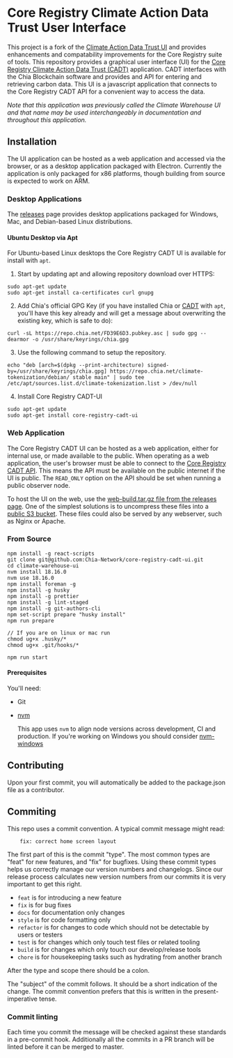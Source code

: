 # Core Registry Climate Action Data Trust User Interface

This project is a fork of the [Climate Action Data Trust UI](https://github.com/Chia-Network/cadt-ui) and provides enhancements and compatability improvements for the Core Registry suite of tools. This repository provides a graphical user interface (UI) for the [Core Registry Climate Action Data Trust (CADT)](https://github.com/Chia-Network/core-registry-cadt) application.  CADT interfaces with the Chia Blockchain software and provides and API for entering and retrieving carbon data.  This UI is a javascript application that connects to the Core Registry CADT API for a convenient way to access the data. 

*Note that this application was previously called the Climate Warehouse UI and that name may be used interchangeably in documentation and throughout this application.*


## Installation

The UI application can be hosted as a web application and accessed via the browser, or as a desktop application packaged with Electron.  Currently the application is only packaged for x86 platforms, though building from source is expected to work on ARM.  

### Desktop Applications

The [releases](https://github.com/Chia-Network/core-registry-cadt-ui/releases) page provides desktop applications packaged for Windows, Mac, and Debian-based Linux distributions.  

#### Ubuntu Desktop via Apt

For Ubuntu-based Linux desktops the Core Registry CADT UI is available for install with `apt`.  

1. Start by updating apt and allowing repository download over HTTPS:

```
sudo apt-get update
sudo apt-get install ca-certificates curl gnupg
```

2.  Add Chia's official GPG Key (if you have installed Chia or [CADT](https://github.com/Chia-Network/cadt) with `apt`, you'll have this key already and will get a message about overwriting the existing key, which is safe to do):

```
curl -sL https://repo.chia.net/FD39E6D3.pubkey.asc | sudo gpg --dearmor -o /usr/share/keyrings/chia.gpg
```

3. Use the following command to setup the repository.

```
echo "deb [arch=$(dpkg --print-architecture) signed-by=/usr/share/keyrings/chia.gpg] https://repo.chia.net/climate-tokenization/debian/ stable main" | sudo tee /etc/apt/sources.list.d/climate-tokenization.list > /dev/null

```

4.  Install Core Registry CADT-UI

```
sudo apt-get update
sudo apt-get install core-registry-cadt-ui
```


### Web Application

The Core Registry CADT UI can be hosted as a web application, either for internal use, or made available to the public.  When operating as a web application, the user's browser must be able to connect to the [Core Registry CADT API](https://github.com/Chia-Network/core-registry-cadt).  This means the API must be available on the public internet if the UI is public.  The `READ_ONLY` option on the API should be set when running a public observer node. 

To host the UI on the web, use the [web-build.tar.gz file from the releases page](https://github.com/Chia-Network/core-registry-cadt-ui/releases). One of the simplest solutions is to uncompress these files into a [public S3 bucket](https://docs.aws.amazon.com/AmazonS3/latest/userguide/WebsiteAccessPermissionsReqd.html). These files could also be served by any webserver, such as Nginx or Apache.  

### From Source

```
npm install -g react-scripts
git clone git@github.com:Chia-Network/core-registry-cadt-ui.git
cd climate-warehouse-ui
nvm install 18.16.0
nvm use 18.16.0
npm install foreman -g
npm install -g husky
npm install -g prettier
npm install -g lint-staged
npm install -g git-authors-cli
npm set-script prepare "husky install"
npm run prepare

// If you are on linux or mac run
chmod ug+x .husky/*
chmod ug+x .git/hooks/*

npm run start
```

#### Prerequisites

You'll need:

- Git
- [nvm](https://github.com/nvm-sh/nvm)

  This app uses `nvm` to align node versions across development, CI and production. If you're working on Windows you should consider [nvm-windows](https://github.com/coreybutler/nvm-windows)

## Contributing

Upon your first commit, you will automatically be added to the package.json file as a contributor.

## Commiting

This repo uses a commit convention. A typical commit message might read:

```
    fix: correct home screen layout
```

The first part of this is the commit "type". The most common types are "feat" for new features, and "fix" for bugfixes. Using these commit types helps us correctly manage our version numbers and changelogs. Since our release process calculates new version numbers from our commits it is very important to get this right.

- `feat` is for introducing a new feature
- `fix` is for bug fixes
- `docs` for documentation only changes
- `style` is for code formatting only
- `refactor` is for changes to code which should not be detectable by users or testers
- `test` is for changes which only touch test files or related tooling
- `build` is for changes which only touch our develop/release tools
- `chore` is for housekeeping tasks such as hydrating from another branch

After the type and scope there should be a colon.

The "subject" of the commit follows. It should be a short indication of the change. The commit convention prefers that this is written in the present-imperative tense.

### Commit linting

Each time you commit the message will be checked against these standards in a pre-commit hook. Additionally all the commits in a PR branch will be linted before it can be merged to master.
